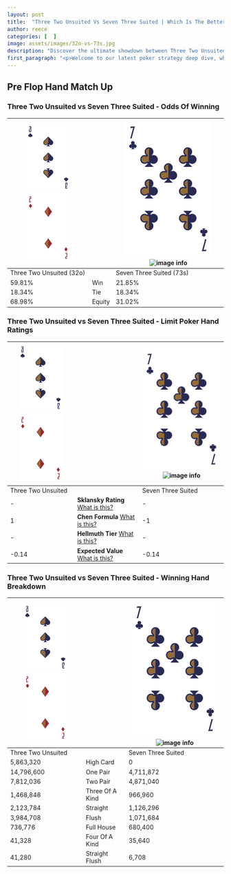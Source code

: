 ```yaml
---
layout: post
title:  "Three Two Unsuited Vs Seven Three Suited | Which Is The Better Hand In Poker? A Complete Guide"
author: reece
categories: [  ]
image: assets/images/32o-vs-73s.jpg
description: "Discover the ultimate showdown between Three Two Unsuited and Seven Three Suited in poker! Uncover the odds, strategies, and scenarios where one hand triumphs over the other. Get ready to up your poker game with this thrilling analysis."
first_paragraph: "<p>Welcome to our latest poker strategy deep dive, where we're pitting two distinct hands against each other in a high-stakes showdown: Three Two Unsuited vs Seven Three Suited.</p><p>In the dynamic world of poker, every decision counts, and knowing which hand holds the upper hand is key to your success at the table.</p><p>In this article, we'll dissect these two hands, explore the scenarios where one dominates the other, and equip you with the knowledge to make strategic choices that can tip the odds in your favor.</p><p>Get ready to unravel the intriguing dynamics of these poker hands and elevate your game to new heights.</p>"
---
```




[comment]: # (sp0)

## Pre Flop Hand Match Up

<div class="table hand-ratings" markdown="1"> 



### Three Two Unsuited vs Seven Three Suited - Odds Of Winning


    
| ![image info](assets/images/hand1/3.png) ![image info](assets/images/hand1/2o.png) |  | ![image info](assets/images/hand2/7.png) ![image info](assets/images/hand2/3s.png) |
| -------- | -------- | -------- |
| Three Two Unsuited (32o) |  | Seven Three Suited (73s) |
| 59.81% | Win | 21.85% |
| 18.34% | Tie | 18.34% |
| 68.98% | Equity | 31.02% |




[comment]: # (sp1)



### Three Two Unsuited vs Seven Three Suited - Limit Poker Hand Ratings


    
| ![image info](assets/images/hand1/3.png) ![image info](assets/images/hand1/2o.png) |  | ![image info](assets/images/hand2/7.png) ![image info](assets/images/hand2/3s.png) |
| -------- | -------- | -------- |
| Three Two Unsuited |  | Seven Three Suited |
| - | **Sklansky Rating** [What is this?](/sklansky-rating-explained) | - |
| 1 | **Chen Formula** [What is this?](/chen-formula-explained) | -1 |
| - | **Hellmuth Tier** [What is this?](/Hellmuth-tier-explained) | - |
| -0.14 | **Expected Value** [What is this?](/expected-value-explained) | -0.14 |




[comment]: # (sp2)



### Three Two Unsuited vs Seven Three Suited - Winning Hand Breakdown


    
| ![image info](assets/images/hand1/3.png) ![image info](assets/images/hand1/2o.png) |  | ![image info](assets/images/hand2/7.png) ![image info](assets/images/hand2/3s.png) |
| -------- | -------- | -------- |
| Three Two Unsuited |  | Seven Three Suited |
| 5,863,320 | High Card | 0 |
| 14,796,600 | One Pair | 4,711,872 |
| 7,812,036 | Two Pair | 4,871,040 |
| 1,468,848 | Three Of A Kind | 966,960 |
| 2,123,784 | Straight | 1,126,296 |
| 3,984,708 | Flush | 1,071,684 |
| 736,776 | Full House | 680,400 |
| 41,328 | Four Of A Kind | 35,640 |
| 41,280 | Straight Flush | 6,708 |




[comment]: # (sp3)



</div>

[comment]: # (sp4)



[comment]: # (sp5)

